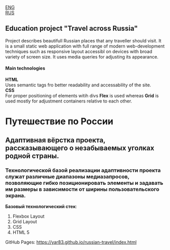 [ENG](#education-project-travel-across-russia)<br>
[RUS](#учебный-проект-путешествие-по-россии)

## Education project "Travel across Russia"

Project describes beautifull Russian places that any traveller should visit. It is a small static web application with full range of modern web-development techniques such as responsive layout accessibl on devices with broad variety of screen size. It uses media queries for adjusting its appearance.

#### Main technologies
**HTML**<br>
Uses semantic tags fro better readability and accessability of the site.
<br>
**CSS**<br>
For proper positioning of elements witih divs **Flex** is used whereas **Grid** is used mostly for adjustment containers relative to each other.
# Путешествие по России

## Адаптивная вёрстка проекта, рассказывающего о незабываемых уголках родной страны.

### Технологической базой реализации адаптивности проекта служат различные диапазоны медиазапросов, позволяющие гибко позиционировать элементы и задавать им размеры в зависимости от ширины пользовательского экрана.

__Базовый технологический стек__:

1. Flexbox Layout
2. Grid Layout
3. CSS
4. HTML 5

GitHub Pages: <https://yar83.github.io/russian-travel/index.html>
